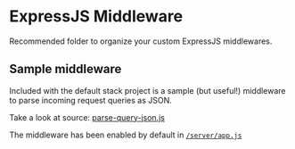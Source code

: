 # ExpressJS Middleware

Recommended folder to organize your custom ExpressJS middlewares.


## Sample middleware
Included with the default stack project is a sample (but useful!) middleware to parse incoming request queries as JSON.

Take a look at source: [parse-query-json.js](./parse-query-json.js)

The middleware has been enabled by default in [```/server/app.js```](../app.js)

